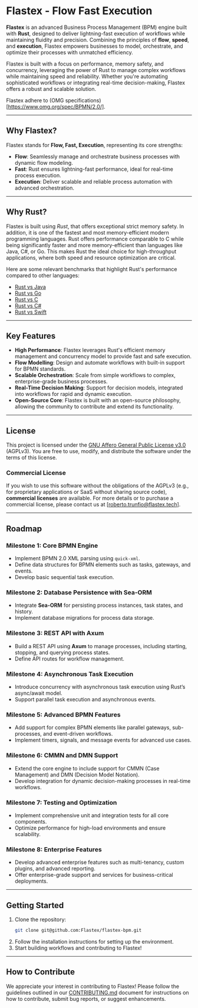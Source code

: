 # **Flastex** - Flow Fast Execution

**Flastex** is an advanced Business Process Management (BPM) engine built with **Rust**, designed to deliver lightning-fast execution of workflows while maintaining fluidity and precision. Combining the principles of **flow**, **speed**, and **execution**, Flastex empowers businesses to model, orchestrate, and optimize their processes with unmatched efficiency.

Flastex is built with a focus on performance, memory safety, and concurrency, leveraging the power of Rust to manage complex workflows while maintaining speed and reliability. Whether you're automating sophisticated workflows or integrating real-time decision-making, Flastex offers a robust and scalable solution.

Flastex adhere to (OMG specifications)[https://www.omg.org/spec/BPMN/2.0/].

---

## **Why Flastex?**

Flastex stands for **Flow, Fast, Execution**, representing its core strengths:
- **Flow**: Seamlessly manage and orchestrate business processes with dynamic flow modeling.
- **Fast**: Rust ensures lightning-fast performance, ideal for real-time process execution.
- **Execution**: Deliver scalable and reliable process automation with advanced orchestration.

---

## **Why Rust?**
Flastex is built using _Rust_, that offers exceptional strict memory safety. In addition, it is one of the fastest and most memory-efficient modern programming languages. Rust offers performance comparable to C while being significantly faster and more memory-efficient than languages like Java, C#, or Go. This makes Rust the ideal choice for high-throughput applications, where both speed and resource optimization are critical. 

Here are some relevant benchmarks that highlight Rust's performance compared to other languages:

- [Rust vs Java](https://programming-language-benchmarks.vercel.app/rust-vs-java)
- [Rust vs Go](https://programming-language-benchmarks.vercel.app/rust-vs-go)
- [Rust vs C](https://programming-language-benchmarks.vercel.app/rust-vs-c)
- [Rust vs C#](https://programming-language-benchmarks.vercel.app/rust-vs-csharp)
- [Rust vs Swift](https://programming-language-benchmarks.vercel.app/rust-vs-swift)

---

## **Key Features**

- **High Performance**: Flastex leverages Rust's efficient memory management and concurrency model to provide fast and safe execution.
- **Flow Modelling**: Design and automate workflows with built-in support for BPMN standards.
- **Scalable Orchestration**: Scale from simple workflows to complex, enterprise-grade business processes.
- **Real-Time Decision Making**: Support for decision models, integrated into workflows for rapid and dynamic execution.
- **Open-Source Core**: Flastex is built with an open-source philosophy, allowing the community to contribute and extend its functionality.

---

## License

This project is licensed under the [GNU Affero General Public License v3.0](LICENSE.md) (AGPLv3). You are free to use, modify, and distribute the software under the terms of this license.

### Commercial License

If you wish to use this software without the obligations of the AGPLv3 (e.g., for proprietary applications or SaaS without sharing source code), **commercial licenses** are available. For more details or to purchase a commercial license, please contact us at [roberto.trunfio@flastex.tech].

---

## **Roadmap**

### **Milestone 1: Core BPMN Engine**
- Implement BPMN 2.0 XML parsing using `quick-xml`.
- Define data structures for BPMN elements such as tasks, gateways, and events.
- Develop basic sequential task execution.

### **Milestone 2: Database Persistence with Sea-ORM**
- Integrate **Sea-ORM** for persisting process instances, task states, and history.
- Implement database migrations for process data storage.

### **Milestone 3: REST API with Axum**
- Build a REST API using **Axum** to manage processes, including starting, stopping, and querying process states.
- Define API routes for workflow management.

### **Milestone 4: Asynchronous Task Execution**
- Introduce concurrency with asynchronous task execution using Rust’s async/await model.
- Support parallel task execution and asynchronous events.

### **Milestone 5: Advanced BPMN Features**
- Add support for complex BPMN elements like parallel gateways, sub-processes, and event-driven workflows.
- Implement timers, signals, and message events for advanced use cases.

### **Milestone 6: CMMN and DMN Support**
- Extend the core engine to include support for CMMN (Case Management) and DMN (Decision Model Notation).
- Develop integration for dynamic decision-making processes in real-time workflows.

### **Milestone 7: Testing and Optimization**
- Implement comprehensive unit and integration tests for all core components.
- Optimize performance for high-load environments and ensure scalability.

### **Milestone 8: Enterprise Features**
- Develop advanced enterprise features such as multi-tenancy, custom plugins, and advanced reporting.
- Offer enterprise-grade support and services for business-critical deployments.

---

## **Getting Started**

1. Clone the repository:
   ```bash
   git clone git@github.com:Flastex/flastex-bpm.git
   ```
2. Follow the installation instructions for setting up the environment.
3. Start building workflows and contributing to Flastex!

---

## How to Contribute

We appreciate your interest in contributing to Flastex! Please follow the guidelines outlined in our [CONTRIBUTING.md](CONTRIBUTING.md) document for instructions on how to contribute, submit bug reports, or suggest enhancements.